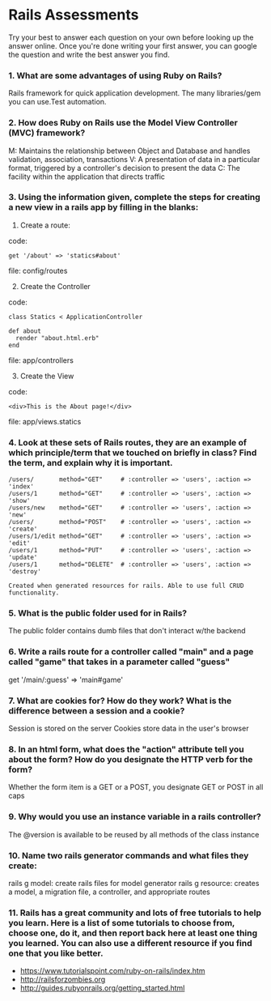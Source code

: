 # Rails Assessments

Try your best to answer each question on your own before looking up the answer online. Once you're done writing your first answer, you can google the question and write the best answer you find.

### 1. What are some advantages of using Ruby on Rails?
Rails framework for quick application development. The many libraries/gem you can use.Test automation.

### 2. How does Ruby on Rails use the Model View Controller (MVC) framework?
M: Maintains the relationship between Object and Database and handles validation, association, transactions
V: A presentation of data in a particular format, triggered by a controller's decision to present the data 
C: The facility within the application that directs traffic

### 3. Using the information given, complete the steps for creating a new view in a rails app by filling in the blanks:

  1. Create a route: 
  
  code: 
  ```
  get '/about' => 'statics#about' 
  ```
  file: config/routes
  
  2. Create the Controller
  
  code: 
  ```
  class Statics < ApplicationController
  
  def about 
    render "about.html.erb"
  end
  ```
  
  file: app/controllers
  
  3. Create the View
  
  code: 
  
  ```
  <div>This is the About page!</div>
  ```
  
  file: app/views.statics
  
  
### 4. Look at these sets of Rails routes, they are an example of which principle/term that we touched on briefly in class? Find the term, and explain why it is important.

```
/users/       method="GET"     # :controller => 'users', :action => 'index'
/users/1      method="GET"     # :controller => 'users', :action => 'show'
/users/new    method="GET"     # :controller => 'users', :action => 'new'
/users/       method="POST"    # :controller => 'users', :action => 'create'
/users/1/edit method="GET"     # :controller => 'users', :action => 'edit'
/users/1      method="PUT"     # :controller => 'users', :action => 'update'
/users/1      method="DELETE"  # :controller => 'users', :action => 'destroy'

Created when generated resources for rails. Able to use full CRUD functionality.
```

### 5. What is the public folder used for in Rails?
The public folder contains dumb files that don't interact w/the backend

### 6. Write a rails route for a controller called "main" and a page called "game" that takes in a parameter called "guess"
get '/main/:guess' => 'main#game'

### 7. What are cookies for? How do they work? What is the difference between a session and a cookie?
Session is stored on the server
Cookies store data in the user's browser 

### 8. In an html form, what does the "action" attribute tell you about the form?  How do you designate the HTTP verb for the form?
Whether the form item is a GET or a POST, you designate GET or POST in all caps
### 9. Why would you use an instance variable in a rails controller?
The @version is available to be reused by all methods of the class instance

### 10. Name two rails generator commands and what files they create:
rails g model: create rails files for model generator
rails g resource: creates a model, a migration file, a controller, and appropriate routes

### 11. Rails has a great community and lots of free tutorials to help you learn. Here is a list of some tutorials to choose from, choose one, do it, and then report back here at least one thing you learned. You can also use a different resource if you find one that you like better. 

- https://www.tutorialspoint.com/ruby-on-rails/index.htm
- http://railsforzombies.org
- http://guides.rubyonrails.org/getting_started.html

